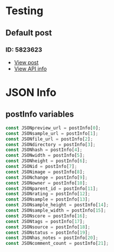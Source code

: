 # Testing
## Default post
### ID: 5823623
* [View post](<https://rule34.xxx/index.php?page=post&s=view&id=5823623>)
* [View API info](<https://api.rule34.xxx//index.php?page=dapi&s=post&q=index&json=1&id=5823623>)

# JSON Info
## postInfo variables
```js
const JSONpreview_url = postInfo[0];
const JSONsample_url = postInfo[1];
const JSONfile_url = postInfo[2];
const JSONdirectory = postInfo[3];
const JSONhash = postInfo[4];
const JSONwidth = postInfo[5];
const JSONheight = postInfo[6];
const JSONid = postInfo[7];
const JSONimage = postInfo[8];
const JSONchange = postInfo[9];
const JSONowner = postInfo[10];
const JSONparent_id = postInfo[11];
const JSONrating = postInfo[12];
const JSONsample = postInfo[13];
const JSONsample_height = postInfo[14];
const JSONsample_width = postInfo[15];
const JSONscore = postInfo[16];
const JSONtags = postInfo[17];
const JSONsource = postInfo[18];
const JSONstatus = postInfo[19];
const JSONhas_notes = postInfo[20];
const JSONcomment_count = postInfo[21];
```